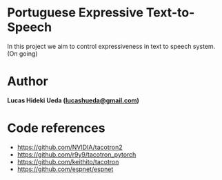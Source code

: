 # Portuguese Expressive Text-to-Speech

In this project we aim to control expressiveness in text to speech system. (On going)

# Author

**Lucas Hideki Ueda (lucashueda@gmail.com)**

# Code references

- https://github.com/NVIDIA/tacotron2
- https://github.com/r9y9/tacotron_pytorch
- https://github.com/keithito/tacotron
- https://github.com/espnet/espnet
